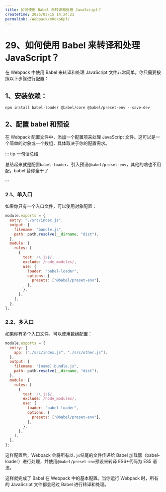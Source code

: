 ```yaml
---
title: 如何使用 Babel 来转译和处理 JavaScript？
createTime: 2025/03/15 14:24:21
permalink: /Webpack/m0oko6pf/
---
```


# 29、如何使用 Babel 来转译和处理 JavaScript？

在 Webpack 中使用 Babel 来转译和处理 JavaScript 文件非常简单。你只需要按照以下步骤进行配置：

## 1、安装依赖：

```
npm install babel-loader @babel/core @babel/preset-env --save-dev
```

## 2、配置 babel 和预设

在 Webpack 配置文件中，添加一个配置项来处理 JavaScript 文件。这可以是一个简单的对象或一个数组，具体取决于你的配置需求。

::: tip 一句话总结

总结起来就是配置`babel-loader`、引入预设`@babel/preset-env`，其他的啥也不用配，babel 替你全干了

:::

### 2.1、单入口

如果你只有一个入口文件，可以使用对象配置：

```javascript
module.exports = {
  entry: "./src/index.js",
  output: {
    filename: "bundle.js",
    path: path.resolve(__dirname, "dist"),
  },
  module: {
    rules: [
      {
        test: /\.js$/,
        exclude: /node_modules/,
        use: {
          loader: "babel-loader",
          options: {
            presets: ["@babel/preset-env"],
          },
        },
      },
    ],
  },
};
```

### 2.2、多入口

如果你有多个入口文件，可以使用数组配置：

```javascript
module.exports = {
  entry: {
    app: ["./src/index.js", "./src/other.js"],
  },
  output: {
    filename: "[name].bundle.js",
    path: path.resolve(__dirname, "dist"),
  },
  module: {
    rules: [
      {
        test: /\.js$/,
        exclude: /node_modules/,
        use: {
          loader: "babel-loader",
          options: {
            presets: ["@babel/preset-env"],
          },
        },
      },
    ],
  },
};
```

这样配置后，Webpack 会将所有以`.js`结尾的文件传递给 Babel 加载器（babel-loader）进行处理，并使用`@babel/preset-env`预设来转译 ES6+代码为 ES5 语法。

这样就完成了 Babel 在 Webpack 中的基本配置。当你运行 Webpack 时，所有的 JavaScript 文件都会经过 Babel 进行转译和处理。
